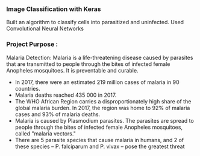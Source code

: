 ### Image Classification with Keras
Built an algorithm to classify cells into parasitized and uninfected. Used Convolutional Neural Networks
  
### Project Purpose :  
Malaria Detection:
Malaria is a life-threatening disease caused by parasites that are transmitted to people through the bites of infected female Anopheles mosquitoes. It is preventable and curable.  
- In 2017, there were an estimated 219 million cases of malaria in 90 countries.  
- Malaria deaths reached 435 000 in 2017.  
- The WHO African Region carries a disproportionately high share of the global malaria burden. In 2017, the region was home to 92% of malaria cases and 93% of malaria deaths.  
- Malaria is caused by Plasmodium parasites. The parasites are spread to people through the bites of infected female Anopheles mosquitoes, called "malaria vectors."  
- There are 5 parasite species that cause malaria in humans, and 2 of these species – P. falciparum and P. vivax – pose the greatest threat
